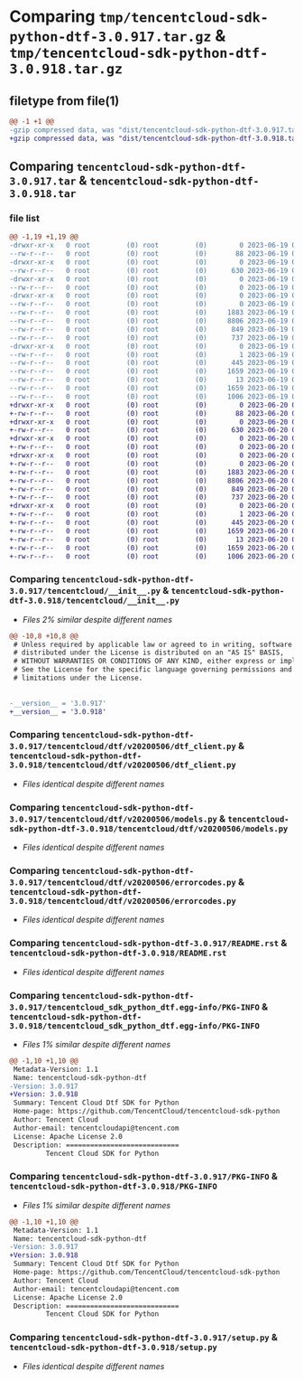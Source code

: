 # Comparing `tmp/tencentcloud-sdk-python-dtf-3.0.917.tar.gz` & `tmp/tencentcloud-sdk-python-dtf-3.0.918.tar.gz`

## filetype from file(1)

```diff
@@ -1 +1 @@
-gzip compressed data, was "dist/tencentcloud-sdk-python-dtf-3.0.917.tar", last modified: Mon Jun 19 00:24:18 2023, max compression
+gzip compressed data, was "dist/tencentcloud-sdk-python-dtf-3.0.918.tar", last modified: Tue Jun 20 02:39:35 2023, max compression
```

## Comparing `tencentcloud-sdk-python-dtf-3.0.917.tar` & `tencentcloud-sdk-python-dtf-3.0.918.tar`

### file list

```diff
@@ -1,19 +1,19 @@
-drwxr-xr-x   0 root         (0) root         (0)        0 2023-06-19 00:24:18.000000 tencentcloud-sdk-python-dtf-3.0.917/
--rw-r--r--   0 root         (0) root         (0)       88 2023-06-19 00:24:18.000000 tencentcloud-sdk-python-dtf-3.0.917/setup.cfg
-drwxr-xr-x   0 root         (0) root         (0)        0 2023-06-19 00:24:18.000000 tencentcloud-sdk-python-dtf-3.0.917/tencentcloud/
--rw-r--r--   0 root         (0) root         (0)      630 2023-06-19 00:24:18.000000 tencentcloud-sdk-python-dtf-3.0.917/tencentcloud/__init__.py
-drwxr-xr-x   0 root         (0) root         (0)        0 2023-06-19 00:24:18.000000 tencentcloud-sdk-python-dtf-3.0.917/tencentcloud/dtf/
--rw-r--r--   0 root         (0) root         (0)        0 2023-06-19 00:24:18.000000 tencentcloud-sdk-python-dtf-3.0.917/tencentcloud/dtf/__init__.py
-drwxr-xr-x   0 root         (0) root         (0)        0 2023-06-19 00:24:18.000000 tencentcloud-sdk-python-dtf-3.0.917/tencentcloud/dtf/v20200506/
--rw-r--r--   0 root         (0) root         (0)        0 2023-06-19 00:24:18.000000 tencentcloud-sdk-python-dtf-3.0.917/tencentcloud/dtf/v20200506/__init__.py
--rw-r--r--   0 root         (0) root         (0)     1883 2023-06-19 00:24:18.000000 tencentcloud-sdk-python-dtf-3.0.917/tencentcloud/dtf/v20200506/dtf_client.py
--rw-r--r--   0 root         (0) root         (0)     8806 2023-06-19 00:24:18.000000 tencentcloud-sdk-python-dtf-3.0.917/tencentcloud/dtf/v20200506/models.py
--rw-r--r--   0 root         (0) root         (0)      849 2023-06-19 00:24:18.000000 tencentcloud-sdk-python-dtf-3.0.917/tencentcloud/dtf/v20200506/errorcodes.py
--rw-r--r--   0 root         (0) root         (0)      737 2023-06-19 00:24:18.000000 tencentcloud-sdk-python-dtf-3.0.917/README.rst
-drwxr-xr-x   0 root         (0) root         (0)        0 2023-06-19 00:24:18.000000 tencentcloud-sdk-python-dtf-3.0.917/tencentcloud_sdk_python_dtf.egg-info/
--rw-r--r--   0 root         (0) root         (0)        1 2023-06-19 00:24:18.000000 tencentcloud-sdk-python-dtf-3.0.917/tencentcloud_sdk_python_dtf.egg-info/dependency_links.txt
--rw-r--r--   0 root         (0) root         (0)      445 2023-06-19 00:24:18.000000 tencentcloud-sdk-python-dtf-3.0.917/tencentcloud_sdk_python_dtf.egg-info/SOURCES.txt
--rw-r--r--   0 root         (0) root         (0)     1659 2023-06-19 00:24:18.000000 tencentcloud-sdk-python-dtf-3.0.917/tencentcloud_sdk_python_dtf.egg-info/PKG-INFO
--rw-r--r--   0 root         (0) root         (0)       13 2023-06-19 00:24:18.000000 tencentcloud-sdk-python-dtf-3.0.917/tencentcloud_sdk_python_dtf.egg-info/top_level.txt
--rw-r--r--   0 root         (0) root         (0)     1659 2023-06-19 00:24:18.000000 tencentcloud-sdk-python-dtf-3.0.917/PKG-INFO
--rw-r--r--   0 root         (0) root         (0)     1006 2023-06-19 00:24:18.000000 tencentcloud-sdk-python-dtf-3.0.917/setup.py
+drwxr-xr-x   0 root         (0) root         (0)        0 2023-06-20 02:39:35.000000 tencentcloud-sdk-python-dtf-3.0.918/
+-rw-r--r--   0 root         (0) root         (0)       88 2023-06-20 02:39:35.000000 tencentcloud-sdk-python-dtf-3.0.918/setup.cfg
+drwxr-xr-x   0 root         (0) root         (0)        0 2023-06-20 02:39:35.000000 tencentcloud-sdk-python-dtf-3.0.918/tencentcloud/
+-rw-r--r--   0 root         (0) root         (0)      630 2023-06-20 02:39:35.000000 tencentcloud-sdk-python-dtf-3.0.918/tencentcloud/__init__.py
+drwxr-xr-x   0 root         (0) root         (0)        0 2023-06-20 02:39:35.000000 tencentcloud-sdk-python-dtf-3.0.918/tencentcloud/dtf/
+-rw-r--r--   0 root         (0) root         (0)        0 2023-06-20 02:39:35.000000 tencentcloud-sdk-python-dtf-3.0.918/tencentcloud/dtf/__init__.py
+drwxr-xr-x   0 root         (0) root         (0)        0 2023-06-20 02:39:35.000000 tencentcloud-sdk-python-dtf-3.0.918/tencentcloud/dtf/v20200506/
+-rw-r--r--   0 root         (0) root         (0)        0 2023-06-20 02:39:35.000000 tencentcloud-sdk-python-dtf-3.0.918/tencentcloud/dtf/v20200506/__init__.py
+-rw-r--r--   0 root         (0) root         (0)     1883 2023-06-20 02:39:35.000000 tencentcloud-sdk-python-dtf-3.0.918/tencentcloud/dtf/v20200506/dtf_client.py
+-rw-r--r--   0 root         (0) root         (0)     8806 2023-06-20 02:39:35.000000 tencentcloud-sdk-python-dtf-3.0.918/tencentcloud/dtf/v20200506/models.py
+-rw-r--r--   0 root         (0) root         (0)      849 2023-06-20 02:39:35.000000 tencentcloud-sdk-python-dtf-3.0.918/tencentcloud/dtf/v20200506/errorcodes.py
+-rw-r--r--   0 root         (0) root         (0)      737 2023-06-20 02:39:35.000000 tencentcloud-sdk-python-dtf-3.0.918/README.rst
+drwxr-xr-x   0 root         (0) root         (0)        0 2023-06-20 02:39:35.000000 tencentcloud-sdk-python-dtf-3.0.918/tencentcloud_sdk_python_dtf.egg-info/
+-rw-r--r--   0 root         (0) root         (0)        1 2023-06-20 02:39:35.000000 tencentcloud-sdk-python-dtf-3.0.918/tencentcloud_sdk_python_dtf.egg-info/dependency_links.txt
+-rw-r--r--   0 root         (0) root         (0)      445 2023-06-20 02:39:35.000000 tencentcloud-sdk-python-dtf-3.0.918/tencentcloud_sdk_python_dtf.egg-info/SOURCES.txt
+-rw-r--r--   0 root         (0) root         (0)     1659 2023-06-20 02:39:35.000000 tencentcloud-sdk-python-dtf-3.0.918/tencentcloud_sdk_python_dtf.egg-info/PKG-INFO
+-rw-r--r--   0 root         (0) root         (0)       13 2023-06-20 02:39:35.000000 tencentcloud-sdk-python-dtf-3.0.918/tencentcloud_sdk_python_dtf.egg-info/top_level.txt
+-rw-r--r--   0 root         (0) root         (0)     1659 2023-06-20 02:39:35.000000 tencentcloud-sdk-python-dtf-3.0.918/PKG-INFO
+-rw-r--r--   0 root         (0) root         (0)     1006 2023-06-20 02:39:35.000000 tencentcloud-sdk-python-dtf-3.0.918/setup.py
```

### Comparing `tencentcloud-sdk-python-dtf-3.0.917/tencentcloud/__init__.py` & `tencentcloud-sdk-python-dtf-3.0.918/tencentcloud/__init__.py`

 * *Files 2% similar despite different names*

```diff
@@ -10,8 +10,8 @@
 # Unless required by applicable law or agreed to in writing, software
 # distributed under the License is distributed on an "AS IS" BASIS,
 # WITHOUT WARRANTIES OR CONDITIONS OF ANY KIND, either express or implied.
 # See the License for the specific language governing permissions and
 # limitations under the License.
 
 
-__version__ = '3.0.917'
+__version__ = '3.0.918'
```

### Comparing `tencentcloud-sdk-python-dtf-3.0.917/tencentcloud/dtf/v20200506/dtf_client.py` & `tencentcloud-sdk-python-dtf-3.0.918/tencentcloud/dtf/v20200506/dtf_client.py`

 * *Files identical despite different names*

### Comparing `tencentcloud-sdk-python-dtf-3.0.917/tencentcloud/dtf/v20200506/models.py` & `tencentcloud-sdk-python-dtf-3.0.918/tencentcloud/dtf/v20200506/models.py`

 * *Files identical despite different names*

### Comparing `tencentcloud-sdk-python-dtf-3.0.917/tencentcloud/dtf/v20200506/errorcodes.py` & `tencentcloud-sdk-python-dtf-3.0.918/tencentcloud/dtf/v20200506/errorcodes.py`

 * *Files identical despite different names*

### Comparing `tencentcloud-sdk-python-dtf-3.0.917/README.rst` & `tencentcloud-sdk-python-dtf-3.0.918/README.rst`

 * *Files identical despite different names*

### Comparing `tencentcloud-sdk-python-dtf-3.0.917/tencentcloud_sdk_python_dtf.egg-info/PKG-INFO` & `tencentcloud-sdk-python-dtf-3.0.918/tencentcloud_sdk_python_dtf.egg-info/PKG-INFO`

 * *Files 1% similar despite different names*

```diff
@@ -1,10 +1,10 @@
 Metadata-Version: 1.1
 Name: tencentcloud-sdk-python-dtf
-Version: 3.0.917
+Version: 3.0.918
 Summary: Tencent Cloud Dtf SDK for Python
 Home-page: https://github.com/TencentCloud/tencentcloud-sdk-python
 Author: Tencent Cloud
 Author-email: tencentcloudapi@tencent.com
 License: Apache License 2.0
 Description: ============================
         Tencent Cloud SDK for Python
```

### Comparing `tencentcloud-sdk-python-dtf-3.0.917/PKG-INFO` & `tencentcloud-sdk-python-dtf-3.0.918/PKG-INFO`

 * *Files 1% similar despite different names*

```diff
@@ -1,10 +1,10 @@
 Metadata-Version: 1.1
 Name: tencentcloud-sdk-python-dtf
-Version: 3.0.917
+Version: 3.0.918
 Summary: Tencent Cloud Dtf SDK for Python
 Home-page: https://github.com/TencentCloud/tencentcloud-sdk-python
 Author: Tencent Cloud
 Author-email: tencentcloudapi@tencent.com
 License: Apache License 2.0
 Description: ============================
         Tencent Cloud SDK for Python
```

### Comparing `tencentcloud-sdk-python-dtf-3.0.917/setup.py` & `tencentcloud-sdk-python-dtf-3.0.918/setup.py`

 * *Files identical despite different names*

